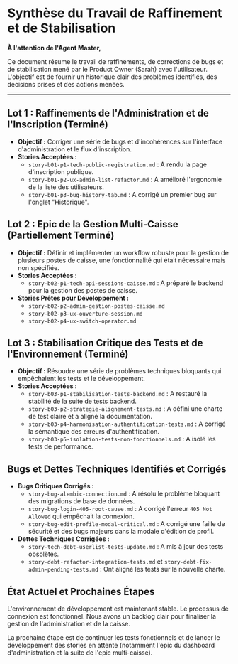 # Synthèse du Travail de Raffinement et de Stabilisation

**À l'attention de l'Agent Master,**

Ce document résume le travail de raffinements, de corrections de bugs et de stabilisation mené par le Product Owner (Sarah) avec l'utilisateur. L'objectif est de fournir un historique clair des problèmes identifiés, des décisions prises et des actions menées.

---

## Lot 1 : Raffinements de l'Administration et de l'Inscription (Terminé)

- **Objectif :** Corriger une série de bugs et d'incohérences sur l'interface d'administration et le flux d'inscription.
- **Stories Acceptées :**
    - `story-b01-p1-tech-public-registration.md` : A rendu la page d'inscription publique.
    - `story-b01-p2-ux-admin-list-refactor.md` : A amélioré l'ergonomie de la liste des utilisateurs.
    - `story-b01-p3-bug-history-tab.md` : A corrigé un premier bug sur l'onglet "Historique".

## Lot 2 : Epic de la Gestion Multi-Caisse (Partiellement Terminé)

- **Objectif :** Définir et implémenter un workflow robuste pour la gestion de plusieurs postes de caisse, une fonctionnalité qui était nécessaire mais non spécifiée.
- **Stories Acceptées :**
    - `story-b02-p1-tech-api-sessions-caisse.md` : A préparé le backend pour la gestion des postes de caisse.
- **Stories Prêtes pour Développement :**
    - `story-b02-p2-admin-gestion-postes-caisse.md`
    - `story-b02-p3-ux-ouverture-session.md`
    - `story-b02-p4-ux-switch-operator.md`

## Lot 3 : Stabilisation Critique des Tests et de l'Environnement (Terminé)

- **Objectif :** Résoudre une série de problèmes techniques bloquants qui empêchaient les tests et le développement.
- **Stories Acceptées :**
    - `story-b03-p1-stabilisation-tests-backend.md` : A restauré la stabilité de la suite de tests backend.
    - `story-b03-p2-strategie-alignement-tests.md` : A défini une charte de test claire et a aligné la documentation.
    - `story-b03-p4-harmonisation-authentification-tests.md` : A corrigé la sémantique des erreurs d'authentification.
    - `story-b03-p5-isolation-tests-non-fonctionnels.md` : A isolé les tests de performance.

## Bugs et Dettes Techniques Identifiés et Corrigés

- **Bugs Critiques Corrigés :**
    - `story-bug-alembic-connection.md` : A résolu le problème bloquant des migrations de base de données.
    - `story-bug-login-405-root-cause.md` : A corrigé l'erreur `405 Not Allowed` qui empêchait la connexion.
    - `story-bug-edit-profile-modal-critical.md` : A corrigé une faille de sécurité et des bugs majeurs dans la modale d'édition de profil.
- **Dettes Techniques Corrigées :**
    - `story-tech-debt-userlist-tests-update.md` : A mis à jour des tests obsolètes.
    - `story-debt-refactor-integration-tests.md` et `story-debt-fix-admin-pending-tests.md` : Ont aligné les tests sur la nouvelle charte.

## État Actuel et Prochaines Étapes

L'environnement de développement est maintenant stable. Le processus de connexion est fonctionnel. Nous avons un backlog clair pour finaliser la gestion de l'administration et de la caisse.

La prochaine étape est de continuer les tests fonctionnels et de lancer le développement des stories en attente (notamment l'epic du dashboard d'administration et la suite de l'epic multi-caisse).
